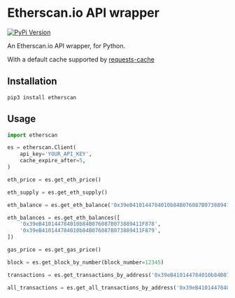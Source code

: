 # Etherscan.io API wrapper

[![PyPi Version](http://img.shields.io/pypi/v/etherscan.svg)](https://pypi.python.org/pypi/etherscan/)

An Etherscan.io API wrapper, for Python.

With a default cache supported by [requests-cache](https://github.com/reclosedev/requests-cache)

## Installation
```
pip3 install etherscan
```

## Usage
```python
import etherscan

es = etherscan.Client(
    api_key='YOUR_API_KEY',
    cache_expire_after=5,
)

eth_price = es.get_eth_price()

eth_supply = es.get_eth_supply()

eth_balance = es.get_eth_balance('0x39eB410144784010b84B076087B073889411F878')

eth_balances = es.get_eth_balances([
    '0x39eB410144784010b84B076087B073889411F878',
    '0x39eB410144784010b84B076087B073889411F879',
])

gas_price = es.get_gas_price()

block = es.get_block_by_number(block_number=12345)

transactions = es.get_transactions_by_address('0x39eB410144784010b84B076087B073889411F878')

all_transactions = es.get_all_transactions_by_address('0x39eB410144784010b84B076087B073889411F878')
```
